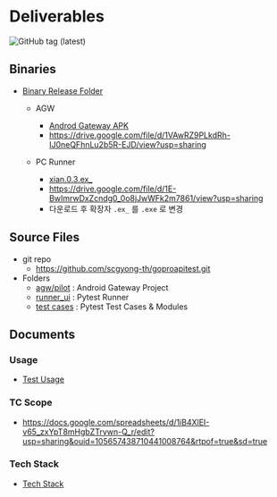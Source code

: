 # Deliverables
![GitHub tag (latest)](https://img.shields.io/github/v/tag/scgyong-th/goproapitest)

## Binaries
* [Binary Release Folder](https://drive.google.com/drive/folders/1kAQskqzdHo-_QgkUVLul53IyHtvMZQQi?usp=sharing)

  * AGW
    * [Androd Gateway APK](https://drive.google.com/file/d/1VAwRZ9PLkdRh-IJ0neQFhnLu2b5R-EJD/view?usp=sharing)
    * https://drive.google.com/file/d/1VAwRZ9PLkdRh-IJ0neQFhnLu2b5R-EJD/view?usp=sharing
  
  * PC Runner
    * [xian.0.3.ex_](https://drive.google.com/file/d/1E-BwImrwDxZcndg0_0o8jJwWFk2m7861/view?usp=sharing)
    * https://drive.google.com/file/d/1E-BwImrwDxZcndg0_0o8jJwWFk2m7861/view?usp=sharing
    * 다운로드 후 확장자 `.ex_` 를 `.exe` 로 변경

## Source Files
* git repo
  * https://github.com/scgyong-th/goproapitest.git
* Folders
  * [agw/pilot](../agw/pilot) : Android Gateway Project
  * [runner_ui](../runner_ui) : Pytest Runner
  * [test cases](../testrunner) : Pytest Test Cases & Modules

## Documents

### Usage
* [Test Usage](usage.md)
  
### TC Scope
* https://docs.google.com/spreadsheets/d/1iB4XlEI-v65_zxYpT8mHgbZTrywn-Q_r/edit?usp=sharing&ouid=105657438710441008764&rtpof=true&sd=true
  
### Tech Stack
* [Tech Stack](tech_stack.md)
